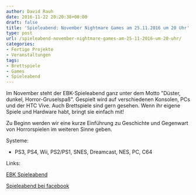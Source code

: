 ```yaml
---
author: David Rauh
date: 2016-11-22 20:20:38+00:00
draft: false
title: 'Spieleabend: November Nightmare Games am 25.11.2016 um 20 Uhr'
type: post
url: /spieleabend-november-nightmare-games-am-25-11-2016-um-20-uhr/
categories:
- Fertige Projekte
- Veranstaltungen
tags:
- Brettspiele
- Games
- Spieleabend
---
```







Im November steht der EBK-Spieleabend ganz unter dem Motto "Düster, dunkel, Horror-Gruselspaß". Gespielt wird auf verschiedenen Konsolen, PCs und der HTC Vive. Auch Brettspiele sind gern gesehen. Wenn ihr eigene Spiele und Hardware habt, bringt sie einfach mit!

Zu Beginn werden wir eine kurze Einführung zu Geschichte und Gegenwart von Horrorspielen im weiteren Sinne geben.












Systeme:
- PS3, PS4, Wii, PS2/PS1, SNES, Dreamcast, NES, PC, C64







Links:




[EBK Spieleabend](/retro-spieleabend/)




[Spieleabend bei facebook](https://www.facebook.com/events/171474849982592/)



